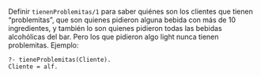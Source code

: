 Definir `tienenProblemitas/1` para saber quiénes son los clientes que tienen “problemitas”, que son quienes pidieron alguna bebida con más de 10 ingredientes, y también lo son quienes pidieron todas las bebidas alcohólicas del bar. Pero los que pidieron algo light nunca tienen problemitas. Ejemplo:

```
?- tieneProblemitas(Cliente).
Cliente = alf.
```